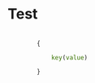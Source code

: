 # Test

<pre>
	<code class="language-yapion">
		{<br>
			<span style="color:rgb(57, 115, 0)">key</span>(<span style="color:rgb(57, 115, 0)">value</span>)<br>
		}
	</code>
</pre>